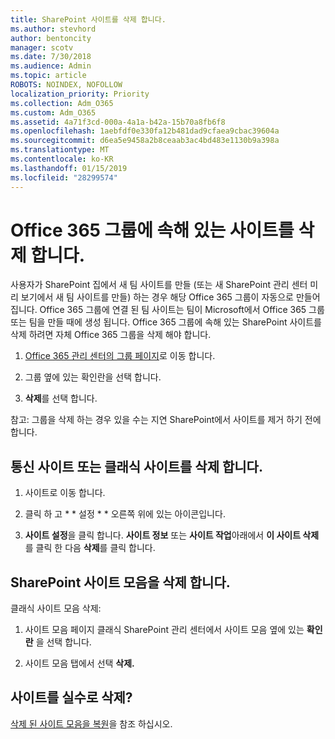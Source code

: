 ```yaml
---
title: SharePoint 사이트를 삭제 합니다.
ms.author: stevhord
author: bentoncity
manager: scotv
ms.date: 7/30/2018
ms.audience: Admin
ms.topic: article
ROBOTS: NOINDEX, NOFOLLOW
localization_priority: Priority
ms.collection: Adm_O365
ms.custom: Adm_O365
ms.assetid: 4a71f3cd-000a-4a1a-b42a-15b70a8fb6f8
ms.openlocfilehash: 1aebfdf0e330fa12b481dad9cfaea9cbac39604a
ms.sourcegitcommit: d6ea5e9458a2b8ceaab3ac4bd483e1130b9a398a
ms.translationtype: MT
ms.contentlocale: ko-KR
ms.lasthandoff: 01/15/2019
ms.locfileid: "28299574"
---
```

# <a name="delete-sites-that-belong-to-an-office-365-group"></a>Office 365 그룹에 속해 있는 사이트를 삭제 합니다.

사용자가 SharePoint 집에서 새 팀 사이트를 만들 (또는 새 SharePoint 관리 센터 미리 보기에서 새 팀 사이트를 만들) 하는 경우 해당 Office 365 그룹이 자동으로 만들어집니다. Office 365 그룹에 연결 된 팀 사이트는 팀이 Microsoft에서 Office 365 그룹 또는 팀을 만들 때에 생성 됩니다. Office 365 그룹에 속해 있는 SharePoint 사이트를 삭제 하려면 자체 Office 365 그룹을 삭제 해야 합니다. 
  
1. [Office 365 관리 센터의 그룹 페이지](https://portal.office.com/adminportal/home#/groups)로 이동 합니다.
    
2. 그룹 옆에 있는 확인란을 선택 합니다.
    
3. **삭제**를 선택 합니다.
    
참고: 그룹을 삭제 하는 경우 있을 수는 지연 SharePoint에서 사이트를 제거 하기 전에 합니다.
  
## <a name="delete-communication-sites-or-classic-sites"></a>통신 사이트 또는 클래식 사이트를 삭제 합니다.

1. 사이트로 이동 합니다.
  
2. 클릭 하 고 * * 설정 * * 오른쪽 위에 있는 아이콘입니다. 
  
3. **사이트 설정**을 클릭 합니다. **사이트 정보** 또는 **사이트 작업**아래에서 **이 사이트 삭제**를 클릭 한 다음 **삭제**를 클릭 합니다.
  
## <a name="delete-a-sharepoint-site-collection"></a>SharePoint 사이트 모음을 삭제 합니다.

클래식 사이트 모음 삭제:
  
1. 사이트 모음 페이지 클래식 SharePoint 관리 센터에서 사이트 모음 옆에 있는 **확인란** 을 선택 합니다. 
    
2. 사이트 모음 탭에서 선택 **삭제.**
    
## <a name="deleted-a-site-by-accident"></a>사이트를 실수로 삭제?

[삭제 된 사이트 모음을 복원](https://go.microsoft.com/fwlink/?linkid=867660)을 참조 하십시오.
  

